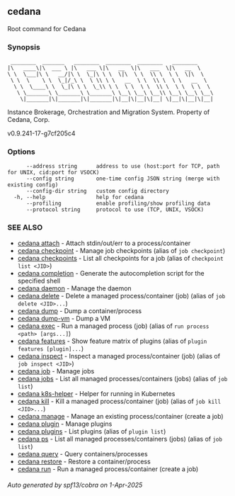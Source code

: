 ## cedana

Root command for Cedana

### Synopsis

```
 ________  _______   ________  ________  ________   ________
|\   ____\|\  ___ \ |\   ___ \|\   __  \|\   ___  \|\   __  \
\ \  \___|\ \   __/|\ \  \_|\ \ \  \|\  \ \  \\ \  \ \  \|\  \
 \ \  \    \ \  \_|/_\ \  \ \\ \ \   __  \ \  \\ \  \ \   __  \
  \ \  \____\ \  \_|\ \ \  \_\\ \ \  \ \  \ \  \\ \  \ \  \ \  \
   \ \_______\ \_______\ \_______\ \__\ \__\ \__\\ \__\ \__\ \__\
    \|_______|\|_______|\|_______|\|__|\|__|\|__| \|__|\|__|\|__|
```

Instance Brokerage, Orchestration and Migration System.
Property of Cedana, Corp.

v0.9.241-17-g7cf205c4

### Options

```
      --address string      address to use (host:port for TCP, path for UNIX, cid:port for VSOCK)
      --config string       one-time config JSON string (merge with existing config)
      --config-dir string   custom config directory
  -h, --help                help for cedana
      --profiling           enable profiling/show profiling data
      --protocol string     protocol to use (TCP, UNIX, VSOCK)
```

### SEE ALSO

- [cedana attach](cedana_attach.md) - Attach stdin/out/err to a process/container
- [cedana checkpoint](cedana_checkpoint.md) - Manage job checkpoints (alias of `job checkpoint`)
- [cedana checkpoints](cedana_checkpoints.md) - List all checkpoints for a job (alias of `checkpoint list <JID>`)
- [cedana completion](cedana_completion.md) - Generate the autocompletion script for the specified shell
- [cedana daemon](cedana_daemon.md) - Manage the daemon
- [cedana delete](cedana_delete.md) - Delete a managed process/container (job) (alias of `job delete <JID>...`)
- [cedana dump](cedana_dump.md) - Dump a container/process
- [cedana dump-vm](cedana_dump-vm.md) - Dump a VM
- [cedana exec](cedana_exec.md) - Run a managed process (job) (alias of `run process <path> [args...]`)
- [cedana features](cedana_features.md) - Show feature matrix of plugins (alias of `plugin features [plugin]...`)
- [cedana inspect](cedana_inspect.md) - Inspect a managed process/container (job) (alias of `job inspect <JID>`)
- [cedana job](cedana_job.md) - Manage jobs
- [cedana jobs](cedana_jobs.md) - List all managed processes/containers (jobs) (alias of `job list`)
- [cedana k8s-helper](cedana_k8s-helper.md) - Helper for running in Kubernetes
- [cedana kill](cedana_kill.md) - Kill a managed process/container (job) (alias of `job kill <JID>...`)
- [cedana manage](cedana_manage.md) - Manage an existing process/container (create a job)
- [cedana plugin](cedana_plugin.md) - Manage plugins
- [cedana plugins](cedana_plugins.md) - List plugins (alias of `plugin list`)
- [cedana ps](cedana_ps.md) - List all managed processes/containers (jobs) (alias of `job list`)
- [cedana query](cedana_query.md) - Query containers/processes
- [cedana restore](cedana_restore.md) - Restore a container/process
- [cedana run](cedana_run.md) - Run a managed process/container (create a job)

###### Auto generated by spf13/cobra on 1-Apr-2025
